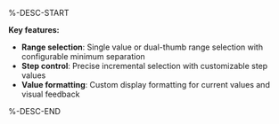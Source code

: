 %-DESC-START

**Key features:**
- **Range selection**: Single value or dual-thumb range selection with configurable minimum separation
- **Step control**: Precise incremental selection with customizable step values
- **Value formatting**: Custom display formatting for current values and visual feedback

%-DESC-END



